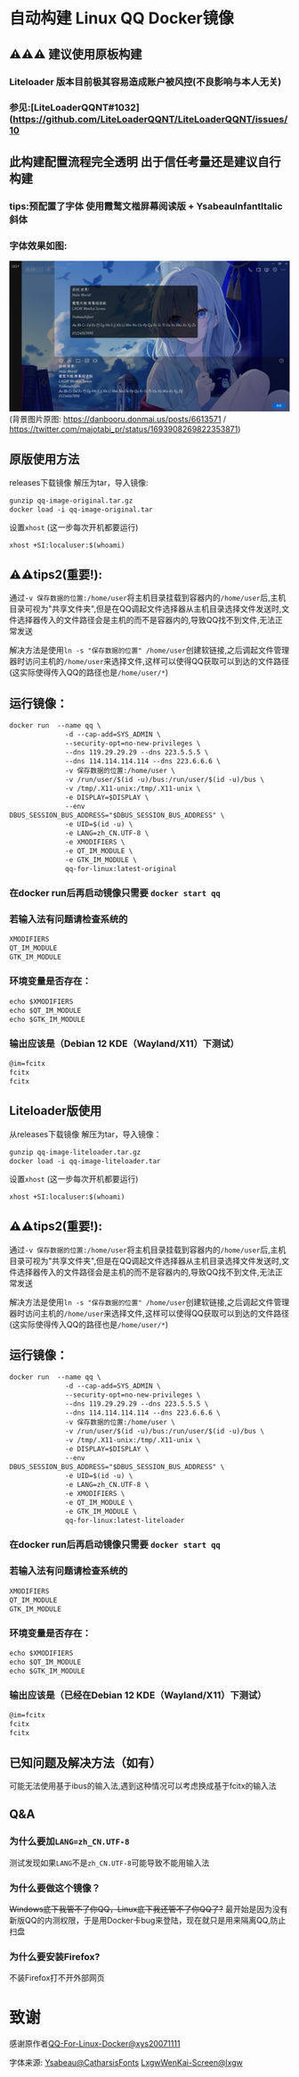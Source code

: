 # 自动构建 Linux QQ Docker镜像

## ⚠️⚠️⚠️ 建议使用原板构建

### Liteloader 版本目前极其容易造成账户被风控(不良影响与本人无关)

### 参见:[LiteLoaderQQNT#1032](https://github.com/LiteLoaderQQNT/LiteLoaderQQNT/issues/10

## 此构建配置流程完全透明 出于信任考量还是建议自行构建

### tips:预配置了字体  使用霞鹜文楷屏幕阅读版 + YsabeauInfantItalic斜体

### 字体效果如图:

![1.png](https://raw.githubusercontent.com/cs231giCjh3/QQ-For-Linux-Docker-Action/refs/heads/main/1.png)
(背景图片原图: https://danbooru.donmai.us/posts/6613571 / https://twitter.com/majotabi_pr/status/1693908269822353871)

## 原版使用方法

releases下载镜像
解压为tar，导入镜像:

```
gunzip qq-image-original.tar.gz
docker load -i qq-image-original.tar
```

设置`xhost` (这一步每次开机都要运行)

```
xhost +SI:localuser:$(whoami)
```

## ⚠️⚠️tips2(重要!):

通过`-v 保存数据的位置:/home/user`将主机目录挂载到容器内的`/home/user`后,主机目录可视为"共享文件夹",但是在QQ调起文件选择器从主机目录选择文件发送时,文件选择器传入的文件路径会是主机的而不是容器内的,导致QQ找不到文件,无法正常发送

解决方法是使用`ln -s "保存数据的位置" /home/user`创建软链接,之后调起文件管理器时访问主机的`/home/user`来选择文件,这样可以使得QQ获取可以到达的文件路径
(这实际使得传入QQ的路径也是`/home/user/*`)

## 运行镜像：

```
docker run  --name qq \
              -d --cap-add=SYS_ADMIN \
              --security-opt=no-new-privileges \
              --dns 119.29.29.29 --dns 223.5.5.5 \
              --dns 114.114.114.114 --dns 223.6.6.6 \
              -v 保存数据的位置:/home/user \
              -v /run/user/$(id -u)/bus:/run/user/$(id -u)/bus \
              -v /tmp/.X11-unix:/tmp/.X11-unix \
              -e DISPLAY=$DISPLAY \
              --env DBUS_SESSION_BUS_ADDRESS="$DBUS_SESSION_BUS_ADDRESS" \
              -e UID=$(id -u) \
              -e LANG=zh_CN.UTF-8 \
              -e XMODIFIERS \
              -e QT_IM_MODULE \
              -e GTK_IM_MODULE \
              qq-for-linux:latest-original
```

### 在docker run后再启动镜像只需要 `docker start qq`

### 若输入法有问题请检查系统的

```
XMODIFIERS
QT_IM_MODULE
GTK_IM_MODULE
```

### 环境变量是否存在：

```
echo $XMODIFIERS
echo $QT_IM_MODULE
echo $GTK_IM_MODULE
```

### 输出应该是（Debian 12 KDE（Wayland/X11）下测试）

```
@im=fcitx
fcitx
fcitx
```

## Liteloader版使用

从releases下载镜像
解压为tar，导入镜像：

```
gunzip qq-image-liteloader.tar.gz
docker load -i qq-image-liteloader.tar
```

设置`xhost` (这一步每次开机都要运行)

```
xhost +SI:localuser:$(whoami)
```

## ⚠️⚠️tips2(重要!):

通过`-v 保存数据的位置:/home/user`将主机目录挂载到容器内的`/home/user`后,主机目录可视为"共享文件夹",但是在QQ调起文件选择器从主机目录选择文件发送时,文件选择器传入的文件路径会是主机的而不是容器内的,导致QQ找不到文件,无法正常发送

解决方法是使用`ln -s "保存数据的位置" /home/user`创建软链接,之后调起文件管理器时访问主机的`/home/user`来选择文件,这样可以使得QQ获取可以到达的文件路径
(这实际使得传入QQ的路径也是`/home/user/*`)

## 运行镜像：

```
docker run  --name qq \
              -d --cap-add=SYS_ADMIN \
              --security-opt=no-new-privileges \
              --dns 119.29.29.29 --dns 223.5.5.5 \
              --dns 114.114.114.114 --dns 223.6.6.6 \
              -v 保存数据的位置:/home/user \
              -v /run/user/$(id -u)/bus:/run/user/$(id -u)/bus \
              -v /tmp/.X11-unix:/tmp/.X11-unix \
              -e DISPLAY=$DISPLAY \
              --env DBUS_SESSION_BUS_ADDRESS="$DBUS_SESSION_BUS_ADDRESS" \
              -e UID=$(id -u) \
              -e LANG=zh_CN.UTF-8 \
              -e XMODIFIERS \
              -e QT_IM_MODULE \
              -e GTK_IM_MODULE \
              qq-for-linux:latest-liteloader
```

### 在docker run后再启动镜像只需要 `docker start qq`

### 若输入法有问题请检查系统的

```
XMODIFIERS
QT_IM_MODULE
GTK_IM_MODULE
```

### 环境变量是否存在：

```
echo $XMODIFIERS
echo $QT_IM_MODULE
echo $GTK_IM_MODULE
```

### 输出应该是（已经在Debian 12 KDE（Wayland/X11）下测试）

```
@im=fcitx
fcitx
fcitx
```

## 已知问题及解决方法（如有）

可能无法使用基于ibus的输入法,遇到这种情况可以考虑换成基于fcitx的输入法

## Q&A

### 为什么要加`LANG=zh_CN.UTF-8`

测试发现如果`LANG`不是`zh_CN.UTF-8`可能导致不能用输入法

### 为什么要做这个镜像？

<del>Windows底下我管不了你QQ，Linux底下我还管不了你QQ了?</del>
最开始是因为没有新版QQ的内测权限，于是用Docker卡bug来登陆，现在就只是用来隔离QQ,防止扫盘

### 为什么要安装Firefox?

不装Firefox打不开外部网页

# 致谢

感谢原作者[QQ-For-Linux-Docker@xys20071111](https://github.com/xys20071111/QQ-For-Linux-Docker)

字体来源:
[Ysabeau@CatharsisFonts](https://github.com/CatharsisFonts/Ysabeau)
[LxgwWenKai-Screen@lxgw](https://github.com/lxgw/LxgwWenKai-Screen)

